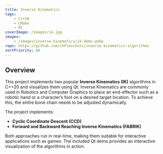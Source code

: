 ```yaml
---
title: Inverse Kinematics
tags: 
    - C++20
    - CMake
    - Qt
coverImage: /images/ik.jpg
images: 
    - /images/inverse-kinematics/ik-demo.webp
repo: https://github.com/chFleschutz/inverse-kinematics-algorithms
sortPriority: 80
---
```


## Overview

This project implements two popular **Inverse Kinematics (IK)** algorithms in C++20 and visualizes them using Qt. 
Inverse Kinematics are commonly used in Robotics and Computer Graphics to place an end-effector such as a robotic hand or a character’s foot on a desired target location. To achieve this, the entire bone chain needs to be adjusted dynamically.

The project implements:
- **Cyclic Coordinate Descent (CCD)**
- **Forward and Backward Reaching Inverse Kinematics (FABRIK)**

Both approaches run in real-time, making them suitable for interactive applications such as games. The included Qt demo provides an interactive visualization of the algorithms in action.
